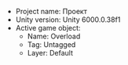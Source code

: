 <!-- UNITY CODE ASSIST INSTRUCTIONS START -->
- Project name: Проект
- Unity version: Unity 6000.0.38f1
- Active game object:
  - Name: Overload
  - Tag: Untagged
  - Layer: Default
<!-- UNITY CODE ASSIST INSTRUCTIONS END -->